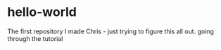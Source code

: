 # hello-world
The first repository I made
Chris - just trying to figure this all out.
going through the tutorial
